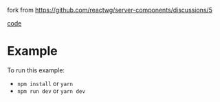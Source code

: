 fork from https://github.com/reactwg/server-components/discussions/5

[code](https://codesandbox.io/p/sandbox/agitated-swartz-4hs4v1?file=%2Fclient.js%3A1%2C1)

# Example

To run this example:

- `npm install` or `yarn`
- `npm run dev` or `yarn dev`
